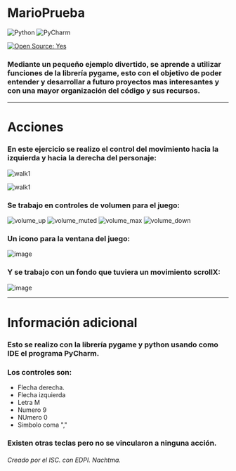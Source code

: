 # MarioPrueba
![Python](https://img.shields.io/badge/python-3670A0?style=for-the-badge&logo=python&logoColor=ffdd54)
![PyCharm](https://img.shields.io/badge/pycharm-143?style=for-the-badge&logo=pycharm&logoColor=black&color=black&labelColor=green)

[![Open Source: Yes](https://badgen.net/badge/Open%20Source%20%3F/Yes%21/blue?icon=github)](https://github.com/Naereen/badges/)

### Mediante un pequeño ejemplo divertido, se aprende a utilizar funciones de la librería pygame, esto con el objetivo de poder entender y desarrollar a futuro proyectos mas interesantes y con una mayor organización del código y sus recursos.

___
# Acciones

### En este ejercicio se realizo el control del movimiento hacia la izquierda y hacia la derecha del personaje:
![walk1](https://github.com/nachtma-ls/MarioPrueba/assets/84193239/d557414d-bcd5-4129-88d8-a8858c47fa3f)

![walk1](https://github.com/nachtma-ls/MarioPrueba/assets/84193239/4f000664-3ccd-4984-87b1-9b0385342557)

### Se trabajo en controles de volumen para el juego:

![volume_up](https://github.com/nachtma-ls/MarioPrueba/assets/84193239/3c490669-bed1-41cc-926c-cd9bf29b91c2)
![volume_muted](https://github.com/nachtma-ls/MarioPrueba/assets/84193239/d5ee1973-fe32-42a2-a687-237769ba02dd)
![volume_max](https://github.com/nachtma-ls/MarioPrueba/assets/84193239/310844f6-cc47-4ecb-8979-8bf5516c46d8)
![volume_down](https://github.com/nachtma-ls/MarioPrueba/assets/84193239/e8a84574-5387-4f53-ae3e-6579d67b7c08)

### Un icono para la ventana del juego:
![image](https://github.com/nachtma-ls/MarioPrueba/assets/84193239/0912cad5-1212-48ec-9424-363e959a7de8)

### Y se trabajo con un fondo que tuviera un movimiento scrollX:
![image](https://github.com/nachtma-ls/MarioPrueba/assets/84193239/1c33e9e2-b0fe-4139-a73a-177fd88c2de0)

___
# Información adicional
### Esto se realizo con la librería pygame y python usando como IDE el programa PyCharm.
### Los controles son:
* Flecha derecha.
* Flecha izquierda
* Letra M
* Numero 9
* NUmero 0
* Simbolo coma ","

### Existen otras teclas pero no se vincularon a ninguna acción.
###### Creado por el ISC. con EDPI. Nachtma.



